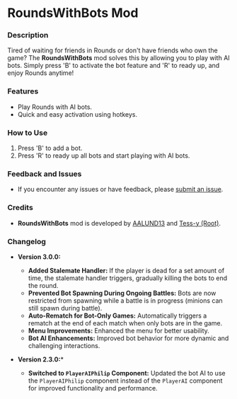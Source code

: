 # RoundsWithBots Mod

### Description
Tired of waiting for friends in Rounds or don't have friends who own the game? The **RoundsWithBots** mod solves this by allowing you to play with AI bots. Simply press 'B' to activate the bot feature and 'R' to ready up, and enjoy Rounds anytime!

### Features
- Play Rounds with AI bots.
- Quick and easy activation using hotkeys.

### How to Use
1. Press 'B' to add a bot.
2. Press 'R' to ready up all bots and start playing with AI bots.

### Feedback and Issues
- If you encounter any issues or have feedback, please [submit an issue](https://github.com/AALUND13/RoundsWithBots/issues).

### Credits
- **RoundsWithBots** mod is developed by [AALUND13](https://github.com/AALUND13) and [Tess-y (Root)](https://github.com/Tess-y).

### Changelog
- **Version 3.0.0:**
	- **Added Stalemate Handler:** If the player is dead for a set amount of time, the stalemate handler triggers, gradually killing the bots to end the round.
	- **Prevented Bot Spawning During Ongoing Battles:** Bots are now restricted from spawning while a battle is in progress (minions can still spawn during battle).
	- **Auto-Rematch for Bot-Only Games:** Automatically triggers a rematch at the end of each match when only bots are in the game.
	- **Menu Improvements:** Enhanced the menu for better usability.
	- **Bot AI Enhancements:** Improved bot behavior for more dynamic and challenging interactions.

- **Version 2.3.0:***
	- **Switched to `PlayerAIPhilip` Component:** Updated the bot AI to use the `PlayerAIPhilip` component instead of the `PlayerAI` component for improved functionality and performance.